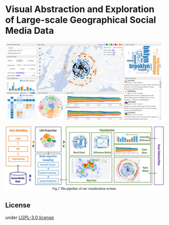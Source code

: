 # Visual Abstraction and Exploration of Large-scale Geographical Social Media Data

![Main Interface](./figures/main_interface.png?raw=true)

![Main Interface](./figures/flow.png?raw=true)

## License

under [LGPL-3.0 license](https://github.com/locknono/twitter-sampling/blob/master/LICENSE)
